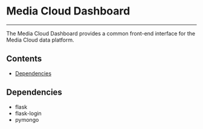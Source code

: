 # Media Cloud Dashboard
---

The Media Cloud Dashboard provides a common front-end interface for the Media Cloud data platform.

## Contents
* [Dependencies](#dependencies)

## Dependencies
* flask
* flask-login
* pymongo

